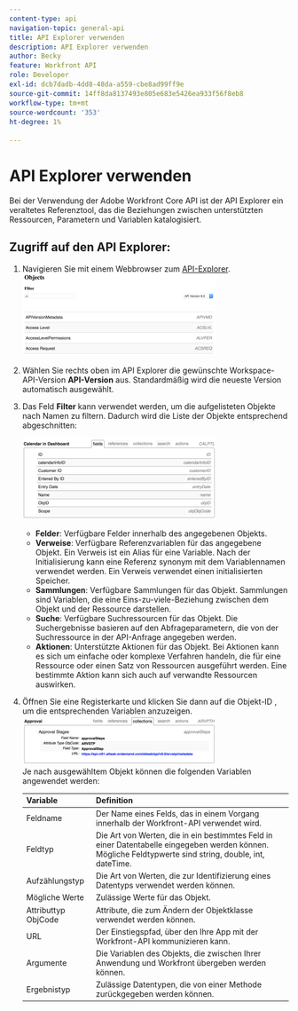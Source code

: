 ```yaml
---
content-type: api
navigation-topic: general-api
title: API Explorer verwenden
description: API Explorer verwenden
author: Becky
feature: Workfront API
role: Developer
exl-id: dcb7dadb-4dd8-48da-a559-cbe8ad99ff9e
source-git-commit: 14ff8da8137493e805e683e5426ea933f56f8eb8
workflow-type: tm+mt
source-wordcount: '353'
ht-degree: 1%

---
```



# API Explorer verwenden

Bei der Verwendung der Adobe Workfront Core API ist der API Explorer ein veraltetes Referenztool, das die Beziehungen zwischen unterstützten Ressourcen, Parametern und Variablen katalogisiert.

## Zugriff auf den API Explorer:

1. Navigieren Sie mit einem Webbrowser zum [API-Explorer](https://developer.adobe.com/workfront/api-explorer/).\
   ![](assets/mceclip1-350x149.png)

1. Wählen Sie rechts oben im API Explorer die gewünschte Workspace-API-Version **API-Version** aus. Standardmäßig wird die neueste Version automatisch ausgewählt.
1. Das Feld **Filter** kann verwendet werden, um die aufgelisteten Objekte nach Namen zu filtern. Dadurch wird die Liste der Objekte entsprechend abgeschnitten:

   ![](assets/mceclip2-350x147.png)

   * **Felder**: Verfügbare Felder innerhalb des angegebenen Objekts.
   * **Verweise**: Verfügbare Referenzvariablen für das angegebene Objekt. Ein Verweis ist ein Alias für eine Variable. Nach der Initialisierung kann eine Referenz synonym mit dem Variablennamen verwendet werden. Ein Verweis verwendet einen initialisierten Speicher.
   * **Sammlungen**: Verfügbare Sammlungen für das Objekt. Sammlungen sind Variablen, die eine Eins-zu-viele-Beziehung zwischen dem Objekt und der Ressource darstellen.
   * **Suche**: Verfügbare Suchressourcen für das Objekt. Die Suchergebnisse basieren auf den Abfrageparametern, die von der Suchressource in der API-Anfrage angegeben werden.
   * **Aktionen**: Unterstützte Aktionen für das Objekt. Bei Aktionen kann es sich um einfache oder komplexe Verfahren handeln, die für eine Ressource oder einen Satz von Ressourcen ausgeführt werden. Eine bestimmte Aktion kann sich auch auf verwandte Ressourcen auswirken.

1. Öffnen Sie eine Registerkarte und klicken Sie dann auf die Objekt-ID , um die entsprechenden Variablen anzuzeigen.\
   ![](assets/approval-350x89.png)\
   Je nach ausgewähltem Objekt können die folgenden Variablen angewendet werden:

   | Variable | Definition |
   |---|---|
   | Feldname | Der Name eines Felds, das in einem Vorgang innerhalb der Workfront-API verwendet wird. |
   | Feldtyp | Die Art von Werten, die in ein bestimmtes Feld in einer Datentabelle eingegeben werden können. Mögliche Feldtypwerte sind string, double, int, dateTime. |
   | Aufzählungstyp | Die Art von Werten, die zur Identifizierung eines Datentyps verwendet werden können. |
   | Mögliche Werte | Zulässige Werte für das Objekt. |
   | Attributtyp ObjCode | Attribute, die zum Ändern der Objektklasse verwendet werden können. |
   | URL | Der Einstiegspfad, über den Ihre App mit der Workfront-API kommunizieren kann. |
   | Argumente | Die Variablen des Objekts, die zwischen Ihrer Anwendung und Workfront übergeben werden können. |
   | Ergebnistyp | Zulässige Datentypen, die von einer Methode zurückgegeben werden können. |
